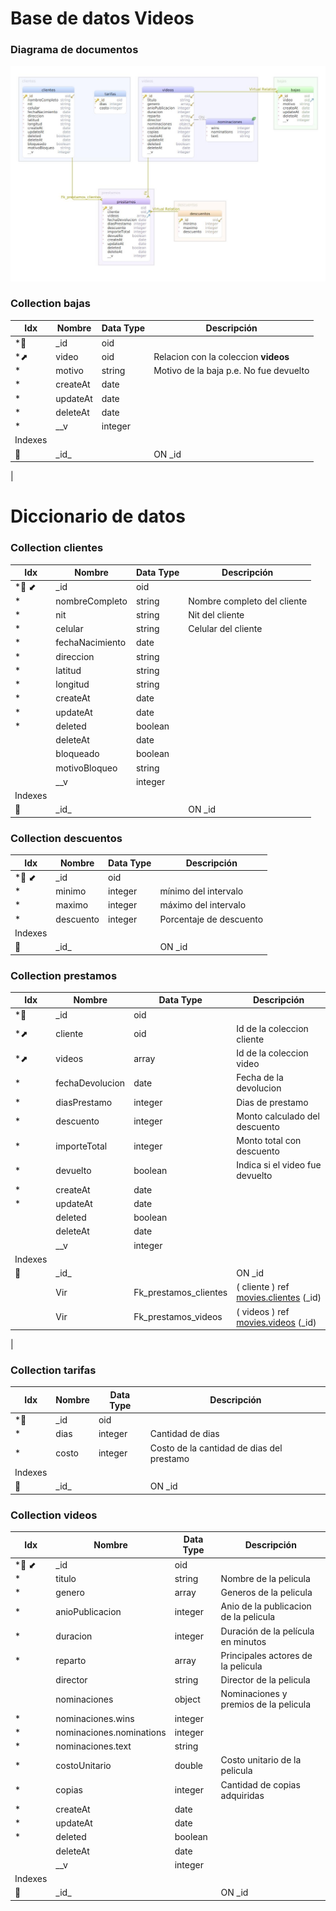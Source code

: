 
# Base de datos Videos

### Diagrama de documentos
![Diagrama](diagram.jpg)

### Collection bajas 
| Idx | Nombre | Data Type | Descripción |
|---|---|---|---|
| *🔑 | <a name='movies.bajas__id'>&#95;id</a>| oid  ||
| *⬈ | <a name='movies.bajas_video'>video</a>| oid  | Relacion con la coleccion **videos**|
| *| <a name='movies.bajas_motivo'>motivo</a>| string  | Motivo de la baja p.e. No fue devuelto|
| *| <a name='movies.bajas_createAt'>createAt</a>| date  ||
| *| <a name='movies.bajas_updateAt'>updateAt</a>| date  ||
| *| <a name='movies.bajas_deleteAt'>deleteAt</a>| date  ||
| *| <a name='movies.bajas___v'>&#95;&#95;v</a>| integer  ||
| Indexes 
| 🔑 | &#95;id&#95; || ON &#95;id|| Virtual Relations | Vir | Virtual Relation | ( video ) ref [movies&#46;videos](#videos) (&#95;id) 
|
# Diccionario de datos
### Collection clientes 
| Idx | Nombre | Data Type | Descripción|
|---|---|---|---|
| *🔑 ⬋ | <a name='movies.clientes__id'>&#95;id</a>| oid  |
| *| <a name='movies.clientes_nombreCompleto'>nombreCompleto</a>| string  | Nombre completo del cliente|
| *| <a name='movies.clientes_nit'>nit</a>| string  | Nit del cliente|
| *| <a name='movies.clientes_celular'>celular</a>| string  |Celular del cliente|
| *| <a name='movies.clientes_fechaNacimiento'>fechaNacimiento</a>| date  ||
| *| <a name='movies.clientes_direccion'>direccion</a>| string  ||
| *| <a name='movies.clientes_latitud'>latitud</a>| string  ||
| *| <a name='movies.clientes_longitud'>longitud</a>| string  ||
| *| <a name='movies.clientes_createAt'>createAt</a>| date  ||
| *| <a name='movies.clientes_updateAt'>updateAt</a>| date  ||
| *| <a name='movies.clientes_deleted'>deleted</a>| boolean  ||
|  | <a name='movies.clientes_deleteAt'>deleteAt</a>| date  ||
|  | <a name='movies.clientes_bloqueado'>bloqueado</a>| boolean  ||
|  | <a name='movies.clientes_motivoBloqueo'>motivoBloqueo</a>| string  ||
|  | <a name='movies.clientes___v'>&#95;&#95;v</a>| integer  ||
| Indexes 
| 🔑 | &#95;id&#95; || ON &#95;id|

### Collection descuentos 
| Idx | Nombre | Data Type | Descripción|
|---|---|---|---|
| *🔑 ⬋ | <a name='movies.descuentos__id'>&#95;id</a>| oid  |
| *| <a name='movies.descuentos_minimo'>minimo</a>| integer  | mínimo del intervalo|
| *| <a name='movies.descuentos_maximo'>maximo</a>| integer  | máximo del intervalo|
| *| <a name='movies.descuentos_descuento'>descuento</a>| integer  | Porcentaje de descuento|
| Indexes 
| 🔑 | &#95;id&#95; || ON &#95;id|

### Collection prestamos 
| Idx | Nombre | Data Type | Descripción |
|---|---|---|---|
| *🔑 | <a name='movies.prestamos__id'>&#95;id</a>| oid  |
| *⬈ | <a name='movies.prestamos_cliente'>cliente</a>| oid  |Id de la coleccion cliente|
| *⬈ | <a name='movies.prestamos_videos'>videos</a>| array  | Id de la coleccion video|
| *| <a name='movies.prestamos_fechaDevolucion'>fechaDevolucion</a>| date  | Fecha de la devolucion| 
| *| <a name='movies.prestamos_diasPrestamo'>diasPrestamo</a>| integer  | Dias de prestamo|
| *| <a name='movies.prestamos_descuento'>descuento</a>| integer  | Monto calculado del descuento|
| *| <a name='movies.prestamos_importeTotal'>importeTotal</a>| integer  | Monto total con descuento|
| *| <a name='movies.prestamos_devuelto'>devuelto</a>| boolean  | Indica si el video fue devuelto |
| *| <a name='movies.prestamos_createAt'>createAt</a>| date  |
| *| <a name='movies.prestamos_updateAt'>updateAt</a>| date  |
|  | <a name='movies.prestamos_deleted'>deleted</a>| boolean  |
|  | <a name='movies.prestamos_deleteAt'>deleteAt</a>| date  |
|  | <a name='movies.prestamos___v'>&#95;&#95;v</a>| integer  |
| Indexes 
| 🔑 | &#95;id&#95; || ON &#95;id|| Virtual Relations | Vir | Virtual Relation | ( cliente ) ref [movies&#46;descuentos](#descuentos) (&#95;id) 
|| Vir | Fk_prestamos_clientes | ( cliente ) ref [movies&#46;clientes](#clientes) (&#95;id) 
|| Vir | Fk_prestamos_videos | ( videos ) ref [movies&#46;videos](#videos) (&#95;id) 
|

### Collection tarifas 
| Idx | Nombre | Data Type | Descripción|
|---|---|---|---|
| *🔑 | <a name='movies.tarifas__id'>&#95;id</a>| oid  |
| *| <a name='movies.tarifas_dias'>dias</a>| integer  | Cantidad de dias|
| *| <a name='movies.tarifas_costo'>costo</a>| integer  | Costo de la cantidad de dias del prestamo|
| Indexes 
| 🔑 | &#95;id&#95; || ON &#95;id|

### Collection videos 
| Idx | Nombre | Data Type | Descripción |
|---|---|---|---|
| *🔑 ⬋ | <a name='movies.videos__id'>&#95;id</a>| oid  |
| *| <a name='movies.videos_titulo'>titulo</a>| string  | Nombre de la pelicula|
| *| <a name='movies.videos_genero'>genero</a>| array  | Generos de la pelicula|
| *| <a name='movies.videos_anioPublicacion'>anioPublicacion</a>| integer  | Anio de la publicacion de la pelicula|
| *| <a name='movies.videos_duracion'>duracion</a>| integer  | Duración de la película en minutos|
| *| <a name='movies.videos_reparto'>reparto</a>| array  | Principales actores de la pelicula|
|  | <a name='movies.videos_director'>director</a>| string  |Director de la pelicula|
|  | <a name='movies.videos_nominaciones'>nominaciones</a>| object  | Nominaciones y premios de la pelicula|
| *| <a name='movies.videos_nominaciones.wins'>nominaciones&#46;wins</a>| integer  |
| *| <a name='movies.videos_nominaciones.nominations'>nominaciones&#46;nominations</a>| integer  |
| *| <a name='movies.videos_nominaciones.text'>nominaciones&#46;text</a>| string  |
| *| <a name='movies.videos_costoUnitario'>costoUnitario</a>| double  |Costo unitario de la pelicula|
| *| <a name='movies.videos_copias'>copias</a>| integer  |Cantidad de copias adquiridas|
| *| <a name='movies.videos_createAt'>createAt</a>| date  |
| *| <a name='movies.videos_updateAt'>updateAt</a>| date  |
| *| <a name='movies.videos_deleted'>deleted</a>| boolean  |
|  | <a name='movies.videos_deleteAt'>deleteAt</a>| date  |
|  | <a name='movies.videos___v'>&#95;&#95;v</a>| integer  |
| Indexes 
| 🔑 | &#95;id&#95; || ON &#95;id|




